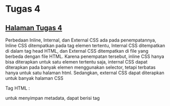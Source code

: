 # Tugas 4
## [Halaman Tugas 4](https://heshturia.herokuapp.com/todolist)

Perbedaan Inline, Internal, dan External CSS ada pada penempatannya, Inline CSS ditempatkan pada tag elemen tertentu, Internal CSS ditempatkan di dalam tag head HTML, dan External CSS ditempatkan di file yang berbeda dengan file HTML. Karena penempatan tersebut, inline CSS hanya bisa diterapkan untuk satu elemen tertentu saja, internal CSS dapat diterapkan pada banyak elemen menggunakan selector, tetapi terbatas hanya untuk satu halaman html. Sedangkan, external CSS dapat diterapkan untuk banyak halaman CSS 

Tag HTML :  
<head> untuk menyimpan metadata, dapat berisi tag <title> judul halaman, <style> inline CSS, <link> external CSS.
<body> untuk menyimpan data yang akan ditampilkan di halaman, dapat berisi tag :  
- Header dengan berbagai macam ukuran h1,h2, dst.
- <p> untuk membuat paragraf  
- <br> untuk membuat garis baru (enter)  
- <img> untuk menampilkan gambar  
- <form> untuk mengumpulkan input pengguna  
- <a> untuk membuat link ke halaman tertentu  

Tipe tipe Selector 
1. Element selector, Melakukan styling pada tag html tertentu  
2. ID Selector,  Melakukan styling pada ID tertentu, ID pada file HTML harus unik, sehingga ID selector dapat digunakan untuk menggantikan fungsi inline CSS.  
3. Class Selector, Melakukan styling pada class tertentu, karena class tidak harus unik maka class selector dapat dimanfaatkan untuk melakukan styling pada tag html yang berbeda

Implementasi 
Untuk mempercantik halaman web saya menggunakan framework bootstrap. Beberapa untuk beberapa halaman seperti login dan register saya menggunakan template yang sudah tersedia di internet. Untuk menggunakan bootstrap, hanya perlu menambahkan style yang kita inginkan pada attribut class elemen tertentu, contohnya untuk memperbagus input berupa submit form kita dapat menambahkan class .btn dan .btn-primary, input tersebut akan secara otomatis melakukan styling seperti yang kita inginkan. beberapa class pada bootstrap dapat kita atur secara manual, seperti .d-flex .justify-content-center kita dapat melakukannya secara manual dengan attribut display dan justify-content pada css.  


# Tugas 4  
{% csrf_token %} pada elemen <form> berfungsi untuk membuat token yang akan digunakan untuk melakukan autentikasi pengguna. token akan selalu diperbarui ketika mengakses halaman. Jika kita tidak menyediakan kode tersebut, maka aplikasi kita berpotensi terkena serangan Cross Site Request Forgery (CSRF), dimana serangan tersebut akan memaksa pengguna untuk melakukan aksi yang tidak diinginkan, seperti mengganti password akun, secara tidak sadar

Untuk mebuat element form secara manual, kita perlu menggunakan tag <form> untuk menandakan kita sedang mengumpulkan input untuk dikirim ke server. Dalam tag <form> kita perlu mengisi atribut method (GET/POST) dan atribut action berisi alamat dimana data akan dikirim. Selanjutnya adalah membuat elemen <input> di dalam <form>, tipe dari elemnen input beragam, seperti text, radio button, checkbox, submit, dan, button.

ALur dari program tugas 4 ini dimulai dari request pengguna ke server, lalu server akan meresponnya dan menampilkan halaman html yang berisi form di dalamnya. Setelah itu, pengguna akan mengisi data pada form tersebut dan melakukan request sekali lagi lengkap dengan method dan alamat url tujuan tempat data akan dikirim. Pihak server akan menyimpan data dari pengguna ke database serta menggunakannya untuk memperbarui halaman html yang akan ditampilkan ke pengguna.

Langkah pengimplementasian tugas 4:  
1. Membuat folder aplikasi bernama todolist dengan menggunakan fungsi startapp 
2. Membuat sebuah class model Task dengan attribut sesuai pemintaan pada tugas 4
3. Memanggil fungsi makemigrations dan migrate untuk menerapkan skema model yang telah dibuat ke dalam database Django.
4. Membuat fungsi pada file views   
  a. show_todolist, fungsi untuk halaman utama menampilkan semua task user  
  b. register, membuat akun user dengan menggunakan form django UserCreationForm()  
  c. login_user, menggunakan fungsi authenticate() untuk autentifikasi username dan password    
  d. logout_user, menggunakan fungsi logout() dari django, mengarahkan ke halaman login  
  e. create task, menggunakan form CreateTask() dari file forms.py, digunakan untuk membuat task baru, form berupa input text judul dan dekskripsi task  
  f. change_status, mengubah atribut is_finished pada objek Task  
  g. delete, menghapus objek task 
6. Meretriksi akses halaman utama, sehingga memerlukan login terlebih dahulu. dan menambahkan cookies, sehingga user tidak perlu login berulang kali ketika mengakses halaman
7. Membuat file respon HTML  
  a. todolist, halaman utama berisi tabel todolist dari user  
  b. login  
  c. register  
  d. create_task, halaman form untuk menambah task baru  
8. Melakukan routing dengan memetakan fungsi view di file urls.py dalam folder todolist dan menambahkan alamat todolist pada file urls.py di folder project_django   

[Tugas 2](Tugas2.md)
[Tugas 3](Tugas3.md)
